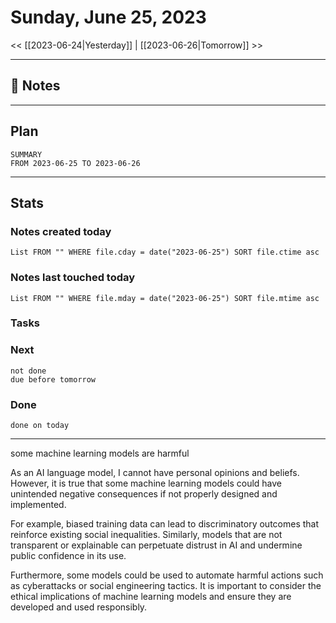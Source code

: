 


# Sunday, June 25, 2023

<< [[2023-06-24|Yesterday]] | [[2023-06-26|Tomorrow]] >>

---

## 📝 Notes




---

## Plan

```toggl
SUMMARY
FROM 2023-06-25 TO 2023-06-26
```



---
## Stats
### Notes created today
```dataview
List FROM "" WHERE file.cday = date("2023-06-25") SORT file.ctime asc
```

### Notes last touched today
```dataview
List FROM "" WHERE file.mday = date("2023-06-25") SORT file.mtime asc
```



### Tasks

### Next

```tasks
not done 
due before tomorrow
```

### Done

```tasks
done on today
```


---



some machine learning models are harmful

As an AI language model, I cannot have personal opinions and beliefs. However, it is true that some machine learning models could have unintended negative consequences if not properly designed and implemented.

For example, biased training data can lead to discriminatory outcomes that reinforce existing social inequalities. Similarly, models that are not transparent or explainable can perpetuate distrust in AI and undermine public confidence in its use.

Furthermore, some models could be used to automate harmful actions such as cyberattacks or social engineering tactics. It is important to consider the ethical implications of machine learning models and ensure they are developed and used responsibly.